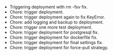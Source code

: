 - Triggering deployment with rm -fsv fix.
- Chore: trigger deployment.
- Chore: trigger deployment again to fix KeyError.
- Chore: add logging and backup to deployment.
- Chore: trigger one more test deployment.
- Chore: trigger deployment for postgresql fix.
- Chore: trigger deployment for dockerfile fix.
- Chore: trigger deployment for final settings fix.
- Chore: trigger deployment for force-pull strategy.